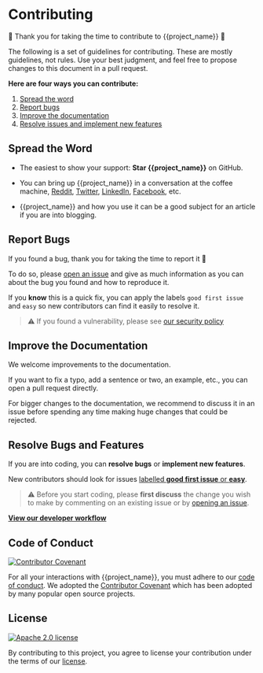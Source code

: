 <!-----------------------------------------------------------------------------

  This guide serves as generic contributing guidelines.

  Notable file modification history (see commits in each repository for details):
    2022-06-06: Created for https://github.com/olivr/template-repo

  Copyright 2022 Romain Barissat. All rights reserved.

  Licensed under the Apache License, Version 2.0 (the "License");
  you may not use this file except in compliance with the License.
  You may obtain a copy of the License at

    http://www.apache.org/licenses/LICENSE-2.0

  Unless required by applicable law or agreed to in writing, software
  distributed under the License is distributed on an "AS IS" BASIS,
  WITHOUT WARRANTIES OR CONDITIONS OF ANY KIND, either express or implied.
  See the License for the specific language governing permissions and
  limitations under the License

------------------------------------------------------------------------------>

# Contributing

🎉 Thank you for taking the time to contribute to {{project_name}} 🎉

The following is a set of guidelines for contributing. These are mostly
guidelines, not rules. Use your best judgment, and feel free to propose changes
to this document in a pull request.

**Here are four ways you can contribute:**

1. [Spread the word](#spread-the-word)
2. [Report bugs](#report-bugs)
3. [Improve the documentation](#improve-the-documentation)
4. [Resolve issues and implement new features](#resolve-issues-and-features)

## Spread the Word

- The easiest to show your support: **Star {{project_name}}** on GitHub.

- You can bring up {{project_name}} in a conversation at the coffee machine,
  [Reddit](https://www.reddit.com/submit?url=https://github.com/{{repo_owner}}/{{repo_name}}),
  [Twitter](https://twitter.com/intent/tweet?url=https://github.com/{{repo_owner}}/{{repo_name}}),
  [LinkedIn](https://www.linkedin.com/sharing/share-offsite/?url=https://github.com/{{repo_owner}}/{{repo_name}}),
  [Facebook](https://www.facebook.com/sharer/sharer.php?u=https://github.com/{{repo_owner}}/{{repo_name}}),
  etc.

- {{project_name}} and how you use it can be a good subject for an article if
  you are into blogging.

## Report Bugs

If you found a bug, thank you for taking the time to report it 🙏

To do so, please
[open an issue](https://github.com/{{repo_owner}}/{{repo_name}}/issues/new) and
give as much information as you can about the bug you found and how to reproduce
it.

If you **know** this is a quick fix, you can apply the labels `good first issue`
and `easy` so new contributors can find it easily to resolve it.

> ⚠️ If you found a vulnerability, please see [our security policy](security.md)

## Improve the Documentation

We welcome improvements to the documentation.

If you want to fix a typo, add a sentence or two, an example, etc., you can open
a pull request directly.

For bigger changes to the documentation, we recommend to discuss it in an issue
before spending any time making huge changes that could be rejected.

## Resolve Bugs and Features

If you are into coding, you can **resolve bugs** or **implement new features**.

New contributors should look for issues
[labelled **good first issue** or **easy**](https://github.com/{{repo_owner}}/{{repo_name}}/issues?q=is%3Aopen+label%3A"good+first+issue",easy).

> ⚠️ Before you start coding, please **first discuss** the change you wish to
> make by commenting on an existing issue or by
> [opening an issue](https://github.com/{{repo_owner}}/{{repo_name}}/issues/new).

[**View our developer workflow**](developer-workflow.md)

## Code of Conduct

[![Contributor Covenant](https://img.shields.io/badge/Contributor%20Covenant-2.1-informational.svg?style=flat-square)](code_of_conduct.md)

For all your interactions with {{project_name}}, you must adhere to our
[code of conduct](code_of_conduct.md). We adopted the
[Contributor Covenant](https://www.contributor-covenant.org/) which has been
adopted by many popular open source projects.

## License

[![Apache 2.0 license](https://img.shields.io/badge/License-Apache--2.0-informational?style=flat-square)](https://www.apache.org/licenses/LICENSE-2.0)

By contributing to this project, you agree to license your contribution under
the terms of our [license](/LICENSE.md).
